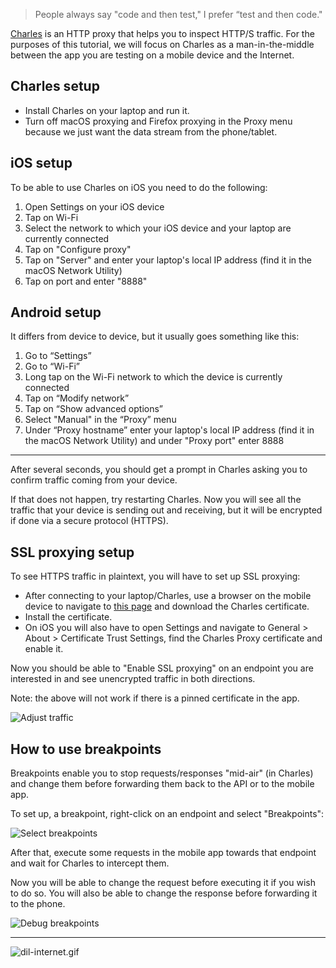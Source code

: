 > People always say "code and then test," I prefer “test and then code."

[Charles](https://www.charlesproxy.com/) is an HTTP proxy that helps you to inspect HTTP/S traffic. For the purposes of this tutorial, we will focus on Charles as a man-in-the-middle between the app you are testing on a mobile device and the Internet. 

## Charles setup

- Install Charles on your laptop and run it.
- Turn off macOS proxying and Firefox proxying in the Proxy menu because we just want the data stream from the phone/tablet.

## iOS setup

To be able to use Charles on iOS you need to do the following: 

1. Open Settings on your iOS device
1. Tap on Wi-Fi
1. Select the network to which your iOS device and your laptop are currently connected
1. Tap on "Configure proxy"
1. Tap on "Server" and enter your laptop's local IP address (find it in the macOS Network Utility)
1. Tap on port and enter "8888"

## Android setup

It differs from device to device, but it usually goes something like this: 

1. Go to “Settings”
1. Go to “Wi-Fi”
1. Long tap on the Wi-Fi network to which the device is currently connected
1. Tap on “Modify network”
1. Tap on “Show advanced options”
1. Select "Manual" in the “Proxy” menu
1. Under “Proxy hostname” enter your laptop's local IP address (find it in the macOS Network Utility) and under "Proxy port" enter 8888

---

After several seconds, you should get a prompt in Charles asking you to confirm traffic coming from your device. 

If that does not happen, try restarting Charles. Now you will see all the traffic that your device is sending out and receiving, but it will be encrypted if done via a secure protocol (HTTPS).

## SSL proxying setup

To see HTTPS traffic in plaintext, you will have to set up SSL proxying:

- After connecting to your laptop/Charles, use a browser on the mobile device to navigate to [this page](https://chls.pro/ssl) and download the Charles certificate.
- Install the certificate. 
- On iOS you will also have to open Settings and navigate to General > About > Certificate Trust Settings, find the Charles Proxy certificate and enable it.

Now you should be able to "Enable SSL proxying" on an endpoint you are interested in and see unencrypted traffic in both directions.

Note: the above will not work if there is a pinned certificate in the app.

![Adjust traffic](/img/charles-focus-and-enable-ssl.png)

## How to use breakpoints

Breakpoints enable you to stop requests/responses "mid-air" (in Charles) and change them before forwarding them back to the API or to the mobile app.

To set up, a breakpoint, right-click on an endpoint and select "Breakpoints":

![Select breakpoints](/img/charles-breakpoints-select.png)

After that, execute some requests in the mobile app towards that endpoint and wait for Charles to intercept them. 

Now you will be able to change the request before executing it if you wish to do so. You will also be able to change the response before forwarding it to the phone.

![Debug breakpoints](/img/charles-breakpoints-debug.png)

---

![dil-internet.gif](/img/dil-internet.gif)
